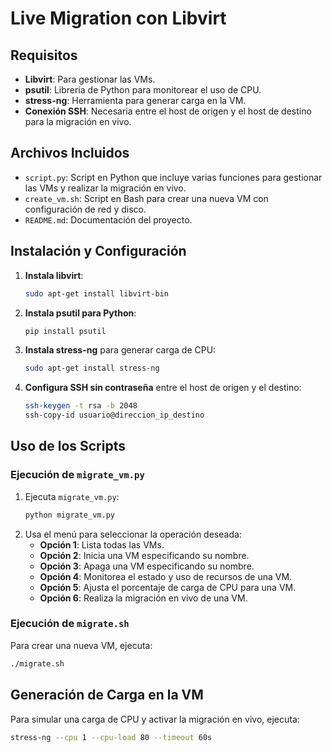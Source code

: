 # Live Migration con Libvirt

## Requisitos
- **Libvirt**: Para gestionar las VMs.
- **psutil**: Librería de Python para monitorear el uso de CPU.
- **stress-ng**: Herramienta para generar carga en la VM.
- **Conexión SSH**: Necesaria entre el host de origen y el host de destino para la migración en vivo.

## Archivos Incluidos
- `script.py`: Script en Python que incluye varias funciones para gestionar las VMs y realizar la migración en vivo.
- `create_vm.sh`: Script en Bash para crear una nueva VM con configuración de red y disco.
- `README.md`: Documentación del proyecto.

## Instalación y Configuración
1. **Instala libvirt**:
   ```bash
   sudo apt-get install libvirt-bin
   ```

2. **Instala psutil para Python**:
   ```bash
   pip install psutil
   ```

3. **Instala stress-ng** para generar carga de CPU:
   ```bash
   sudo apt-get install stress-ng
   ```

4. **Configura SSH sin contraseña** entre el host de origen y el destino:
   ```bash
   ssh-keygen -t rsa -b 2048
   ssh-copy-id usuario@direccion_ip_destino
   ```

## Uso de los Scripts

### Ejecución de `migrate_vm.py`
1. Ejecuta `migrate_vm.py`:
   ```bash
   python migrate_vm.py
   ```
2. Usa el menú para seleccionar la operación deseada:
   - **Opción 1**: Lista todas las VMs.
   - **Opción 2**: Inicia una VM especificando su nombre.
   - **Opción 3**: Apaga una VM especificando su nombre.
   - **Opción 4**: Monitorea el estado y uso de recursos de una VM.
   - **Opción 5**: Ajusta el porcentaje de carga de CPU para una VM.
   - **Opción 6**: Realiza la migración en vivo de una VM.

### Ejecución de `migrate.sh`
Para crear una nueva VM, ejecuta:
```bash
./migrate.sh
```

## Generación de Carga en la VM

Para simular una carga de CPU y activar la migración en vivo, ejecuta:
```bash
stress-ng --cpu 1 --cpu-load 80 --timeout 60s
```